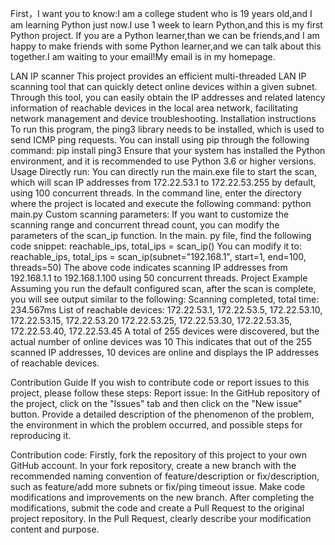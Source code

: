 First，I want you to know:I am a college student who is 19 years old,and I am learning Python just now.I use 1 week to learn Python,and this is my first Python project. If you are a Python learner,than we can be friends,and I am happy to make friends with some Python learner,and we can talk about this together.I am waiting to your email!My email is in my homepage.

LAN IP scanner
This project provides an efficient multi-threaded LAN IP scanning tool that can quickly detect online devices within a given subnet. Through this tool, you can easily obtain the IP addresses and related latency information of reachable devices in the local area network, facilitating network management and device troubleshooting.
Installation instructions
To run this program, the ping3 library needs to be installed, which is used to send ICMP ping requests. You can install using pip through the following command:
pip install ping3
Ensure that your system has installed the Python environment, and it is recommended to use Python 3.6 or higher versions.
Usage
Directly run:
You can directly run the main.exe file to start the scan, which will scan IP addresses from 172.22.53.1 to 172.22.53.255 by default, using 100 concurrent threads. In the command line, enter the directory where the project is located and execute the following command:
python main.py
Custom scanning parameters:
If you want to customize the scanning range and concurrent thread count, you can modify the parameters of the scan_ip function. In the main. py file, find the following code snippet:
reachable_ips, total_ips = scan_ip()
You can modify it to:
reachable_ips, total_ips = scan_ip(subnet="192.168.1", start=1, end=100, threads=50)
The above code indicates scanning IP addresses from 192.168.1.1 to 192.168.1.100 using 50 concurrent threads.
Project Example
Assuming you run the default configured scan, after the scan is complete, you will see output similar to the following:
Scanning completed, total time: 234.567ms
List of reachable devices:
172.22.53.1,  172.22.53.5,  172.22.53.10,  172.22.53.15,  172.22.53.20
172.22.53.25,  172.22.53.30,  172.22.53.35,  172.22.53.40,  172.22.53.45
A total of 255 devices were discovered, but the actual number of online devices was 10
This indicates that out of the 255 scanned IP addresses, 10 devices are online and displays the IP addresses of reachable devices.

Contribution Guide
If you wish to contribute code or report issues to this project, please follow these steps:
Report issue: In the GitHub repository of the project, click on the "Issues" tab and then click on the "New issue" button. Provide a detailed description of the phenomenon of the problem, the environment in which the problem occurred, and possible steps for reproducing it.

Contribution code:
Firstly, fork the repository of this project to your own GitHub account.
In your fork repository, create a new branch with the recommended naming convention of feature/description or fix/description, such as feature/add more subnets or fix/ping timeout issue.
Make code modifications and improvements on the new branch.
After completing the modifications, submit the code and create a Pull Request to the original project repository. In the Pull Request, clearly describe your modification content and purpose.
